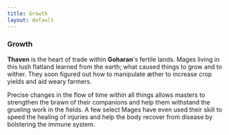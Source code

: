 ```yaml
---
title: Growth
layout: default
---
```

### Growth
**Thaven** is the heart of trade within **Goharan**'s fertile lands. Mages living in this lush flatland learned from the earth; what caused things to grow and to wither. They soon figured out how to manipulate &aelig;ther to increase crop yields and aid weary farmers.

Precise changes in the flow of time within all things allows masters to strengthen the brawn of their companions and help them withstand the grueling work in the fields. A few select Mages have even used their skill to speed the healing of injuries and help the body recover from disease by bolstering the immune system.